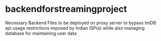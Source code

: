 # backendforstreamingproject
Necessary Backend Files to be deployed on proxy server to bypass tmDB api usage restrictions imposed by Indian ISP(s) while also managing database for maintaining user data
